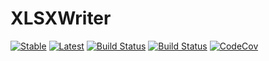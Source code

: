 # XLSXWriter

[![Stable](https://img.shields.io/badge/docs-stable-blue.svg)](https://invenia.github.io/XLSXWriter.jl/stable)
[![Latest](https://img.shields.io/badge/docs-latest-blue.svg)](https://invenia.github.io/XLSXWriter.jl/latest)
[![Build Status](https://travis-ci.org/invenia/XLSXWriter.jl.svg?branch=master)](https://travis-ci.org/invenia/XLSXWriter.jl)
[![Build Status](https://ci.appveyor.com/api/projects/status/github/invenia/XLSXWriter.jl?svg=true)](https://ci.appveyor.com/project/invenia/XLSXWriter-jl)
[![CodeCov](https://codecov.io/gh/invenia/XLSXWriter.jl/branch/master/graph/badge.svg)](https://codecov.io/gh/invenia/XLSXWriter.jl)
